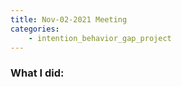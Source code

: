 ```yaml
---
title: Nov-02-2021 Meeting
categories:
    - intention_behavior_gap_project
---
```


### What I did: 